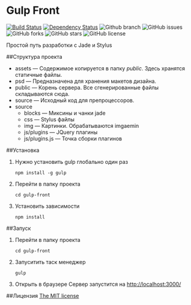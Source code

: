# Gulp Front

[![Build Status](https://travis-ci.org/Zoxon/gulp-front.svg)](https://travis-ci.org/Zoxon/gulp-front)
[![Dependency Status](https://david-dm.org/zoxon/gulp-front.svg)](https://david-dm.org/Zoxon/gulp-front)
![Github branch](https://img.shields.io/badge/branch-develop-red.svg?style=flat)
![GitHub issues](https://img.shields.io/github/issues/Zoxon/gulp-front.svg?style=flat)
![GitHub forks](https://img.shields.io/github/forks/Zoxon/gulp-front.svg?style=flat)
![GitHub stars](https://img.shields.io/github/stars/Zoxon/gulp-front.svg?style=flat)
![GitHub license](https://img.shields.io/badge/license-MIT-blue.svg?style=flat)

Простой путь разработки с Jade и Stylus



##Структура проекта

* assets — Содержимое копируется в папку *public*. Здесь хранятся статичные файлы.
* psd — Предназначена для хранения макетов дизайна.
* public — Корень сервера. Все сгенерированные файлы складываются сюда.
* source — Исходный код для препроцессоров.
* source
	* blocks — Миксины и чанки jade
	* css — Stylus файлы
	* img — Картинки. Обрабатываются imgaemin
	* js/plugins — JQuery плагины
	* js/plugins.js — Точка сборки плагинов



##Установка

1. Нужно установить gulp глобально один раз
	```
	npm install -g gulp
	```
2. Перейти в папку проекта
	```
	cd gulp-front
	```
3. Установить зависимости
	```
	npm install
	```


##Запуск

1. Перейти в папку проекта
	```
	cd gulp-front
	```
2. Запуситить таск менеджер
	```
	gulp
	```
3. Открыть в браузере
	Cервер запустится на [http://localhost:3000/](http://localhost:3000/)


##Лицензия
[The MIT license](LICENSE)
